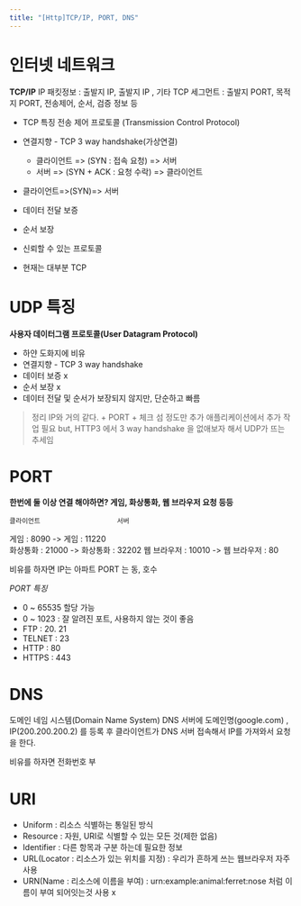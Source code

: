 ```yaml
---
title: "[Http]TCP/IP, PORT, DNS"
---
```


# 인터넷 네트워크
**TCP/IP**
IP 패킷정보 : 출발지 IP, 출발지 IP , 기타
TCP 세그먼트 : 출발지 PORT, 목적지 PORT, 전송제어, 순서, 검증 정보 등

- TCP 특징
전송 제어 프로토콜 (Transmission Control Protocol)

* 연결지향  - TCP 3 way handshake(가상연결)
	* 클라이언트 => (SYN : 접속 요청) => 서버
	* 서버 => (SYN + ACK : 요청 수락) => 클라이언트
* 클라이언트=>(SYN)=> 서버

* 데이터 전달 보증
* 순서 보장
* 신뢰할 수 있는 프로토콜
* 현재는 대부분 TCP

	
#  UDP 특징
**사용자 데이터그램 프로토콜(User Datagram Protocol)**
	
* 하얀 도화지에 비유
* 연결지향 - TCP 3 way handshake
* 데이터 보증 x
* 순서 보장 x
* 데이터 전달 및 순서가 보장되지 않지만, 단순하고 빠름

> 정리
> IP와 거의 같다. + PORT + 체크 섬 정도만 추가
> 애플리케이션에서 추가 작업 필요
but, HTTP3 에서 3 way handshake 을 없애보자 해서 UDP가 뜨는 추세임




# PORT
**한번에 둘 이상 연결 해야하면? 게임, 화상통화, 웹 브라우저 요청 등등**

	클라이언트					서버
게임  : 8090			->		게임 : 11220	
화상통화 : 21000		->		화상통화 : 32202
웹 브라우저 : 10010		->		웹 브라우저 : 80

비유를 하자면 IP는 아파트 PORT 는 동, 호수

*PORT 특징*

* 0 ~ 65535 할당 가능
* 0 ~ 1023 : 잘 알려진 포트, 사용하지 않는 것이 좋음
* FTP : 20. 21
* TELNET : 23
* HTTP : 80
* HTTPS : 443

# DNS
도메인 네임 시스템(Domain Name System)
DNS 서버에 도메인명(google.com) , IP(200.200.200.2) 를 등록 후 클라이언트가 DNS 서버 접속해서 IP를 가져와서 요청 을 한다.

비유를 하자면 전화번호 부

# URI
* Uniform : 리소스 식별하는 통일된 방식
* Resource : 자원, URI로 식별할 수 있는 모든 것(제한 없음)
* Identifier : 다른 항목과 구분 하는데 필요한 정보
* URL(Locator : 리소스가 있는 위치를 지정) : 우리가 흔하게 쓰는 웹브라우저 자주 사용
* URN(Name : 리소스에 이름을 부여) : urn:example:animal:ferret:nose 처럼 이름이 부여 되어잇는것 사용 x
